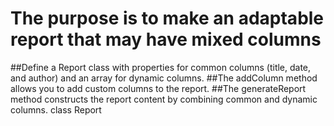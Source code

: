 #   The purpose is to make an adaptable report that may have mixed columns

##Define a Report class with properties for common columns (title, date, and author) and an array for
    dynamic columns.
##The addColumn method allows you to add custom columns to the report.
##The generateReport method constructs the report content by combining common and dynamic columns.
    class Report